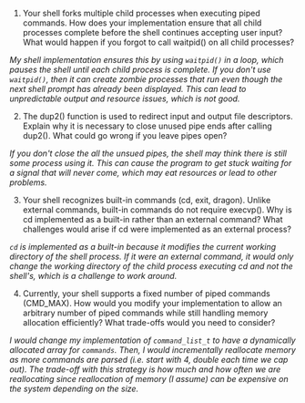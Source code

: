 1. Your shell forks multiple child processes when executing piped commands. How does your implementation ensure that all child processes complete before the shell continues accepting user input? What would happen if you forgot to call waitpid() on all child processes?

_My shell implementation ensures this by using `waitpid()` in a loop, which pauses the shell until each child process is complete. If you don't use `waitpid()`, then it can create zombie processes that run even though the next shell prompt has already been displayed. This can lead to unpredictable output and resource issues, which is not good._

2. The dup2() function is used to redirect input and output file descriptors. Explain why it is necessary to close unused pipe ends after calling dup2(). What could go wrong if you leave pipes open?

_If you don't close the all the unsued pipes, the shell may think there is still some process using it. This can cause the program to get stuck waiting for a signal that will never come, which may eat resources or lead to other problems._

3. Your shell recognizes built-in commands (cd, exit, dragon). Unlike external commands, built-in commands do not require execvp(). Why is cd implemented as a built-in rather than an external command? What challenges would arise if cd were implemented as an external process?

_`cd` is implemented as a built-in because it modifies the current working directory of the shell process. If it were an external command, it would only change the working directory of the child process executing cd and not the shell's, which is a challenge to work around._

4. Currently, your shell supports a fixed number of piped commands (CMD_MAX). How would you modify your implementation to allow an arbitrary number of piped commands while still handling memory allocation efficiently? What trade-offs would you need to consider?

_I would change my implementation of `command_list_t` to have a dynamically allocated array for `commands`. Then, I would incrementally reallocate memory as more commands are parsed (i.e. start with 4, double each time we cap out). The trade-off with this strategy is how much and how often we are reallocating since reallocation of memory (I assume) can be expensive on the system depending on the size._